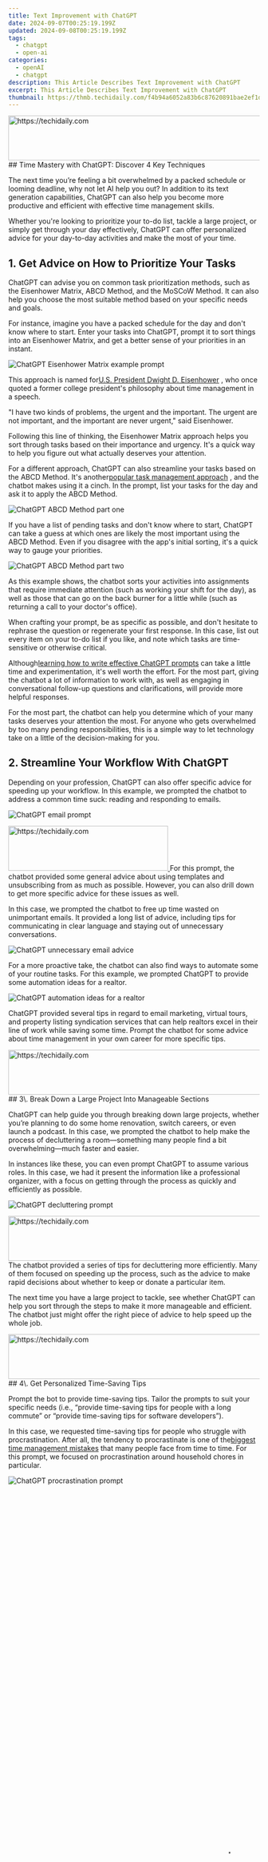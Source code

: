 ```yaml
---
title: Text Improvement with ChatGPT
date: 2024-09-07T00:25:19.199Z
updated: 2024-09-08T00:25:19.199Z
tags:
  - chatgpt
  - open-ai
categories:
  - openAI
  - chatgpt
description: This Article Describes Text Improvement with ChatGPT
excerpt: This Article Describes Text Improvement with ChatGPT
thumbnail: https://thmb.techidaily.com/f4b94a6052a83b6c87620891bae2ef1d10a06ae6e718f7d201b09964291e2b88.jpg
---
```


<!-- affiliate ads begin -->
<a href="https://appsumo.8odi.net/c/5597632/2123726/7443" target="_top" id="2123726">
  <img src="//a.impactradius-go.com/display-ad/7443-2123726" border="0" alt="https://techidaily.com" width="600" height="90"/>
</a>
<img height="0" width="0" src="https://appsumo.8odi.net/i/5597632/2123726/7443" style="position:absolute;visibility:hidden;" border="0" />
<!-- affiliate ads end -->
## Time Mastery with ChatGPT: Discover 4 Key Techniques

 The next time you’re feeling a bit overwhelmed by a packed schedule or looming deadline, why not let AI help you out? In addition to its text generation capabilities, ChatGPT can also help you become more productive and efficient with effective time management skills.

 Whether you're looking to prioritize your to-do list, tackle a large project, or simply get through your day effectively, ChatGPT can offer personalized advice for your day-to-day activities and make the most of your time.

## 1\. Get Advice on How to Prioritize Your Tasks

 ChatGPT can advise you on common task prioritization methods, such as the Eisenhower Matrix, ABCD Method, and the MoSCoW Method. It can also help you choose the most suitable method based on your specific needs and goals.

 For instance, imagine you have a packed schedule for the day and don't know where to start. Enter your tasks into ChatGPT, prompt it to sort things into an Eisenhower Matrix, and get a better sense of your priorities in an instant.

![ChatGPT Eisenhower Matrix example prompt](https://static1.makeuseofimages.com/wordpress/wp-content/uploads/2023/05/chatgpt-eisenhower-matrix-example-prompt.jpg)

 This approach is named for[U.S. President Dwight D. Eisenhower](https://www.presidency.ucsb.edu/documents/address-the-second-assembly-the-world-council-churches-evanston-illinois) , who once quoted a former college president's philosophy about time management in a speech.

 "I have two kinds of problems, the urgent and the important. The urgent are not important, and the important are never urgent," said Eisenhower.

 Following this line of thinking, the Eisenhower Matrix approach helps you sort through tasks based on their importance and urgency. It's a quick way to help you figure out what actually deserves your attention.

 For a different approach, ChatGPT can also streamline your tasks based on the ABCD Method. It's another[popular task management approach](https://www.makeuseof.com/task-management-tips-improve-productivity/) , and the chatbot makes using it a cinch. In the prompt, list your tasks for the day and ask it to apply the ABCD Method.

![ChatGPT ABCD Method part one](https://static1.makeuseofimages.com/wordpress/wp-content/uploads/2023/05/chatgpt-abcd-method-part-one.jpg)

 If you have a list of pending tasks and don't know where to start, ChatGPT can take a guess at which ones are likely the most important using the ABCD Method. Even if you disagree with the app's initial sorting, it's a quick way to gauge your priorities.

![ChatGPT ABCD Method part two](https://static1.makeuseofimages.com/wordpress/wp-content/uploads/2023/05/chatgpt-abcd-method-part-two.jpg)

 As this example shows, the chatbot sorts your activities into assignments that require immediate attention (such as working your shift for the day), as well as those that can go on the back burner for a little while (such as returning a call to your doctor's office).

 When crafting your prompt, be as specific as possible, and don't hesitate to rephrase the question or regenerate your first response. In this case, list out every item on your to-do list if you like, and note which tasks are time-sensitive or otherwise critical.

 Although[learning how to write effective ChatGPT prompts](https://www.makeuseof.com/write-effective-chatgpt-prompts-for-ai-answers/) can take a little time and experimentation, it's well worth the effort. For the most part, giving the chatbot a lot of information to work with, as well as engaging in conversational follow-up questions and clarifications, will provide more helpful responses.

 For the most part, the chatbot can help you determine which of your many tasks deserves your attention the most. For anyone who gets overwhelmed by too many pending responsibilities, this is a simple way to let technology take on a little of the decision-making for you.

## 2\. Streamline Your Workflow With ChatGPT

 Depending on your profession, ChatGPT can also offer specific advice for speeding up your workflow. In this example, we prompted the chatbot to address a common time suck: reading and responding to emails.

![ChatGPT email prompt](https://static1.makeuseofimages.com/wordpress/wp-content/uploads/2023/05/chatgpt-email-prompt.jpg)

<!-- affiliate ads begin -->
<a href="https://aligracehair.sjv.io/c/5597632/2135371/19272" target="_top" id="2135371">
  <img src="//a.impactradius-go.com/display-ad/19272-2135371" border="0" alt="https://techidaily.com" width="320" height="90"/>
</a>
<img height="0" width="0" src="https://aligracehair.sjv.io/i/5597632/2135371/19272" style="position:absolute;visibility:hidden;" border="0" />
<!-- affiliate ads end -->
 For this prompt, the chatbot provided some general advice about using templates and unsubscribing from as much as possible. However, you can also drill down to get more specific advice for these issues as well.

 In this case, we prompted the chatbot to free up time wasted on unimportant emails. It provided a long list of advice, including tips for communicating in clear language and staying out of unnecessary conversations.

![ChatGPT unnecessary email advice](https://static1.makeuseofimages.com/wordpress/wp-content/uploads/2023/05/chatgpt-unnecessary-email-advice.jpg)

 For a more proactive take, the chatbot can also find ways to automate some of your routine tasks. For this example, we prompted ChatGPT to provide some automation ideas for a realtor.

![ChatGPT automation ideas for a realtor](https://static1.makeuseofimages.com/wordpress/wp-content/uploads/2023/05/chatgpt-automation-ideas-for-a-realtor.jpg)

 ChatGPT provided several tips in regard to email marketing, virtual tours, and property listing syndication services that can help realtors excel in their line of work while saving some time. Prompt the chatbot for some advice about time management in your own career for more specific tips.

<!-- affiliate ads begin -->
<a href="https://ephamedtechinc.pxf.io/c/5597632/2137227/26400" target="_top" id="2137227">
  <img src="//a.impactradius-go.com/display-ad/26400-2137227" border="0" alt="https://techidaily.com" width="728" height="90"/>
</a>
<img height="0" width="0" src="https://ephamedtechinc.pxf.io/i/5597632/2137227/26400" style="position:absolute;visibility:hidden;" border="0" />
<!-- affiliate ads end -->
## 3\. Break Down a Large Project Into Manageable Sections

 ChatGPT can help guide you through breaking down large projects, whether you’re planning to do some home renovation, switch careers, or even launch a podcast. In this case, we prompted the chatbot to help make the process of decluttering a room—something many people find a bit overwhelming—much faster and easier.

 In instances like these, you can even prompt ChatGPT to assume various roles. In this case, we had it present the information like a professional organizer, with a focus on getting through the process as quickly and efficiently as possible.

![ChatGPT decluttering prompt](https://static1.makeuseofimages.com/wordpress/wp-content/uploads/2023/05/chatgpt-decluttering-prompt.jpg)

<!-- affiliate ads begin -->
<a href="https://appsumo.8odi.net/c/5597632/2123728/7443" target="_top" id="2123728">
  <img src="//a.impactradius-go.com/display-ad/7443-2123728" border="0" alt="https://techidaily.com" width="728" height="90"/>
</a>
<img height="0" width="0" src="https://appsumo.8odi.net/i/5597632/2123728/7443" style="position:absolute;visibility:hidden;" border="0" />
<!-- affiliate ads end -->
 The chatbot provided a series of tips for decluttering more efficiently. Many of them focused on speeding up the process, such as the advice to make rapid decisions about whether to keep or donate a particular item.

 The next time you have a large project to tackle, see whether ChatGPT can help you sort through the steps to make it more manageable and efficient. The chatbot just might offer the right piece of advice to help speed up the whole job.

<!-- affiliate ads begin -->
<a href="https://ephamedtechinc.pxf.io/c/5597632/2123511/26400" target="_top" id="2123511">
  <img src="//a.impactradius-go.com/display-ad/26400-2123511" border="0" alt="https://techidaily.com" width="728" height="90"/>
</a>
<img height="0" width="0" src="https://ephamedtechinc.pxf.io/i/5597632/2123511/26400" style="position:absolute;visibility:hidden;" border="0" />
<!-- affiliate ads end -->
## 4\. Get Personalized Time-Saving Tips

 Prompt the bot to provide time-saving tips. Tailor the prompts to suit your specific needs (i.e., “provide time-saving tips for people with a long commute” or “provide time-saving tips for software developers”).

 In this case, we requested time-saving tips for people who struggle with procrastination. After all, the tendency to procrastinate is one of the[biggest time management mistakes](https://www.makeuseof.com/time-management-mistakes-to-avoid/) that many people face from time to time. For this prompt, we focused on procrastination around household chores in particular.

![ChatGPT procrastination prompt](https://static1.makeuseofimages.com/wordpress/wp-content/uploads/2023/05/chatgpt-procrastination-prompt.jpg)

<!-- affiliate ads begin -->
<span id="1531879">
					<video width="864" height="1536" style="cursor:pointer"
           poster="//a.impactradius-go.com/display-clicktoplayimage/1531879.png"
           onclick="if(!this.playClicked){this.play();this.setAttribute('controls',true);this.playClicked=true;}">
	   <source src="//a.impactradius-go.com/display-ad/16446-1531879">
	   <img src="//a.impactradius-go.com/display-clicktoplayimage/1531879.png" style="border: none; height: 100%; width: 100%; object-fit: contain">
	</video>
	<div style="width:540px;text-align:center"><a href="javascript:window.open(decodeURIComponent('https%3A%2F%2Flaganoo.pxf.io%2Fc%2F5597632%2F1531879%2F16446'), '_blank');void(0);">Click here</a></div>
</span>
<img height="0" width="0" src="https://imp.pxf.io/i/5597632/1531879/16446" style="position:absolute;visibility:hidden;" border="0" />
<!-- affiliate ads end -->
 The chatbot offered plenty of practical advice about eliminating unnecessary steps and visualizing the end result for motivation. Given the sheer amount of information that ChatGPT can pull from, it can likely suggest time-saving options for your situation, too. Remember to provide detailed, specific prompts to get the best advice.

<!-- affiliate ads begin -->
<a href="https://bluettius.sjv.io/c/5597632/2139120/17108" target="_top" id="2139120">
  <img src="//a.impactradius-go.com/display-ad/17108-2139120" border="0" alt="https://techidaily.com" width="250" height="90"/>
</a>
<img height="0" width="0" src="https://bluettius.sjv.io/i/5597632/2139120/17108" style="position:absolute;visibility:hidden;" border="0" />
<!-- affiliate ads end -->
## Save Time With ChatGPT

 For the most part, AI technologies such as ChatGPT can help streamline your productivity and time management skills. Experiment with the chatbot to make the most of your time with a few simple prompts.


<ins class="adsbygoogle"
     style="display:block"
     data-ad-format="autorelaxed"
     data-ad-client="ca-pub-7571918770474297"
     data-ad-slot="1223367746"></ins>



<ins class="adsbygoogle"
     style="display:block"
     data-ad-client="ca-pub-7571918770474297"
     data-ad-slot="8358498916"
     data-ad-format="auto"
     data-full-width-responsive="true"></ins>

<span class="atpl-alsoreadstyle">Also read:</span>
<div><ul>
<li><a href="https://facebook-record-videos.techidaily.com/new-2024-approved-2-ways-to-increase-your-youtube-audience-fast/"><u>[New] 2024 Approved 2 Ways to Increase Your YouTube Audience Fast</u></a></li>
<li><a href="https://youtube-web.techidaily.com/024-approved-elevate-streams-using-youtubes-av1-settings/"><u>[New] 2024 Approved Elevate Streams Using YouTube's AV1 Settings</u></a></li>
<li><a href="https://video-capture.techidaily.com/new-level-up-your-livestream-game-using-obs-youtube-and-twitch-for-2024/"><u>[New] Level-Up Your Livestream Game Using OBS, YouTube & Twitch for 2024</u></a></li>
<li><a href="https://extra-skills.techidaily.com/new-quick-assembly-of-stunning-google-collages/"><u>[New] Quick Assembly of Stunning Google Collages</u></a></li>
<li><a href="https://vp-tips.techidaily.com/new-unlock-enhanced-audio-visual-sync-subtitle-addition-to-wmp/"><u>[New] Unlock Enhanced Audio-Visual Sync Subtitle Addition to WMP</u></a></li>
<li><a href="https://fox-links.techidaily.com/updated-2024-approved-the-editors-toolkit-maximizing-the-impact-of-gopro-videos/"><u>[Updated] 2024 Approved The Editor's Toolkit Maximizing the Impact of GoPro Videos</u></a></li>
<li><a href="https://on-screen-recording.techidaily.com/updated-in-2024-the-no-cost-guide-to-capturing-your-favorite-shows/"><u>[Updated] In 2024, The No-Cost Guide to Capturing Your Favorite Shows</u></a></li>
<li><a href="https://extra-guidance.techidaily.com/updated-step-by-step-guide-to-designing-impactful-imagery/"><u>[Updated] Step-by-Step Guide to Designing Impactful Imagery</u></a></li>
<li><a href="https://screen-recording.techidaily.com/updated-unrivaled-portable-play-gba-on-your-phone-for-2024/"><u>[Updated] Unrivaled Portable Play GBA on Your Phone for 2024</u></a></li>
<li><a href="https://youtube-tips.techidaily.com/approved-how-to-rotate-youtube-videos-by-any-angle-2023-guide-andeditors/"><u>2024 Approved How to Rotate YouTube Videos by Any Angle [2023 Guide &Editors]</u></a></li>
<li><a href="https://tech-haven.techidaily.com/begin-immediate-use-top-8-ready-to-run-custom-gpt-models/"><u>Begin Immediate Use: Top 8 Ready-to-Run Custom GPT Models</u></a></li>
<li><a href="https://tech-haven.techidaily.com/boost-your-novel-writing-journey-9-effective-uses-of-chatgpt-technology/"><u>Boost Your Novel Writing Journey: 9 Effective Uses of ChatGPT Technology</u></a></li>
<li><a href="https://tech-haven.techidaily.com/can-you-rely-on-chatgpt-or-bard-for-your-financial-guidance-needs/"><u>Can You Rely on ChatGPT or Bard for Your Financial Guidance Needs?</u></a></li>
<li><a href="https://tech-haven.techidaily.com/chatgpt-vs-google-bard-which-is-better/"><u>ChatGPT Vs. Google Bard: Which Is Better?</u></a></li>
<li><a href="https://tech-haven.techidaily.com/combatting-fake-chatgpt-pages-a-practical-guide/"><u>Combatting Fake ChatGPT Pages: A Practical Guide</u></a></li>
<li><a href="https://tech-haven.techidaily.com/comparative-analysis-what-sets-bert-apart-from-gpt/"><u>Comparative Analysis: What Sets BERT Apart From GPT?</u></a></li>
<li><a href="https://extra-information.techidaily.com/conquer-the-skies-and-landscapes-in-a-canon-time-lapse-for-2024/"><u>Conquer the Skies and Landscapes in a Canon Time-Lapse for 2024</u></a></li>
<li><a href="https://tech-haven.techidaily.com/crafting-a-poetry-book-using-intelligent-text-assistant/"><u>Crafting a Poetry Book Using Intelligent Text Assistant</u></a></li>
<li><a href="https://tech-haven.techidaily.com/discover-5-cutting-edge-ai-tools-that-spark-creative-writing-insights/"><u>Discover 5 Cutting-Edge AI Tools That Spark Creative Writing Insights</u></a></li>
<li><a href="https://tech-haven.techidaily.com/diy-guide-creating-a-personalized-chatgpt-model-using-your-dataset/"><u>DIY Guide: Creating a Personalized ChatGPT Model Using Your Dataset</u></a></li>
<li><a href="https://tech-revival.techidaily.com/effortless-fixes-for-failed-realtek-high-definition-audio-drivers/"><u>Effortless Fixes for Failed Realtek High Definition Audio Drivers</u></a></li>
<li><a href="https://tech-haven.techidaily.com/elevate-digital-dialogue-comprehensive-strategies-for-effective-use-of-microsofts-advanced-llm-chatgpt/"><u>Elevate Digital Dialogue: Comprehensive Strategies for Effective Use of Microsoft's Advanced LLM - ChatGPT</u></a></li>
<li><a href="https://tech-haven.techidaily.com/explore-these-6-cost-free-ai-models-like-sora/"><u>Explore These 6 Cost-Free AI Models Like Sora</u></a></li>
<li><a href="https://tech-haven.techidaily.com/exploring-elon-musks-ambitious-venture-into-truthgpt-technology/"><u>Exploring Elon Musk's Ambitious Venture Into TruthGPT Technology</u></a></li>
<li><a href="https://tech-haven.techidaily.com/exploring-the-possibilities-how-chatgpt-is-shaping-the-future-of-medicine/"><u>Exploring the Possibilities: How ChatGPT Is Shaping the Future of Medicine</u></a></li>
<li><a href="https://fox-that.techidaily.com/fixing-the-missing-final-line-error-on-iphones-effective-troubleshooting-techniques/"><u>Fixing the Missing Final Line Error on iPhones – Effective Troubleshooting Techniques</u></a></li>
<li><a href="https://tech-haven.techidaily.com/gaming-retro-building-pc-a-dual-focus/"><u>Gaming Retro, Building PC – A Dual Focus</u></a></li>
<li><a href="https://tech-haven.techidaily.com/gemini-15-and-its-innovative-leap-a-closer-look-at-handling-one-million-token-contexts-for-enhanced-understanding/"><u>Gemini 1.5 and Its Innovative Leap: A Closer Look at Handling One Million Token Contexts for Enhanced Understanding</u></a></li>
<li><a href="https://tech-haven.techidaily.com/how-reliable-is-chatgpt-for-checking-spelling-and-grammar-errors/"><u>How Reliable Is ChatGPT For Checking Spelling and Grammar Errors?</u></a></li>
<li><a href="https://techno-recovery.techidaily.com/how-to-reset-and-reinstall-a-defective-key-from-your-pcs-keyboard/"><u>How to Reset and Reinstall a Defective Key From Your PC's Keyboard</u></a></li>
<li><a href="https://tech-haven.techidaily.com/improving-engagement-with-chatgpt-how-to-design-and-utilize-user-personas-for-superior-performance/"><u>Improving Engagement with ChatGPT: How to Design and Utilize User Personas for Superior Performance</u></a></li>
<li><a href="https://meme-emoji.techidaily.com/in-2024-how-to-add-stickers-to-whatsapp-the-ultimate-guide/"><u>In 2024, How to Add Stickers to WhatsApp-The Ultimate Guide</u></a></li>
<li><a href="https://extra-approaches.techidaily.com/in-2024-seamless-video-to-photo-conversion-for-windows-users/"><u>In 2024, Seamless Video-to-Photo Conversion for Windows Users</u></a></li>
<li><a href="https://tech-haven.techidaily.com/jokes-and-laughter-can-chatgpt-outsmart-comedians-with-its-witty-ai-humor/"><u>Jokes and Laughter: Can ChatGPT Outsmart Comedians with Its Witty AI Humor?</u></a></li>
<li><a href="https://tech-haven.techidaily.com/leading-edge-mobile-ai-the-most-trusted-apps-for-you/"><u>Leading-Edge Mobile AI: The Most Trusted Apps for You</u></a></li>
<li><a href="https://tech-haven.techidaily.com/mastering-ai-enabled-bing-search-registration-guide/"><u>Mastering AI-Enabled Bing Search: Registration Guide</u></a></li>
<li><a href="https://tech-haven.techidaily.com/mastering-literature-with-ai-the-essential-list-of-recommender-apps/"><u>Mastering Literature with AI - The Essential List of Recommender Apps</u></a></li>
<li><a href="https://fox-that.techidaily.com/revive-your-iphones-snapshots-tackling-the-7-most-prevalent-camera-glitches/"><u>Revive Your iPhone's Snapshots: Tackling the 7 Most Prevalent Camera Glitches</u></a></li>
<li><a href="https://tech-haven.techidaily.com/revolutionary-interactivity-analyzing-top-5-cutting-edge-ai-prompt-creators/"><u>Revolutionary Interactivity: Analyzing Top 5 Cutting-Edge AI Prompt Creators</u></a></li>
<li><a href="https://tech-haven.techidaily.com/securing-access-to-your-chatgpt-account-identifying-four-critical-blocking-factors-with-actionable-fixes/"><u>Securing Access to Your ChatGPT Account: Identifying Four Critical Blocking Factors with Actionable Fixes</u></a></li>
<li><a href="https://tech-haven.techidaily.com/setting-up-the-microsoft-bing-ai-chatbot-on-your-android-phones-input-method/"><u>Setting Up the Microsoft Bing AI Chatbot on Your Android Phone's Input Method</u></a></li>
<li><a href="https://blog-min.techidaily.com/spezialisierte-technische-hilfe-fur-winx-dvd-ripping-and-videobearbeitungssoftware-im-internet/"><u>Spezialisierte Technische Hilfe Für WinX DVD Ripping & Videobearbeitungssoftware Im Internet</u></a></li>
<li><a href="https://tech-revival.techidaily.com/streamline-chat-history-sharing-with-these-innovative-tools/"><u>Streamline Chat History Sharing with These Innovative Tools</u></a></li>
<li><a href="https://tech-haven.techidaily.com/the-afterlife-of-internet-chats-exploring-who-you-might-be-messaging-from-afar/"><u>The Afterlife of Internet Chats: Exploring Who You Might Be Messaging From Afar</u></a></li>
<li><a href="https://tech-haven.techidaily.com/the-allure-of-free-gpt-4-and-why-it-doesnt-outshine-these-6-benefits-of-using-chatgpt-plus/"><u>The Allure of Free GPT-4 and Why It Doesn't Outshine These 6 Benefits of Using ChatGPT Plus</u></a></li>
<li><a href="https://tech-haven.techidaily.com/the-best-way-to-get-more-out-of-gpt-4-turbo-copilot/"><u>The Best Way to Get More Out of GPT-4 Turbo: Copilot</u></a></li>
<li><a href="https://some-approaches.techidaily.com/the-essential-manual-for-srt-conversion-techniques-for-2024/"><u>The Essential Manual for SRT Conversion Techniques for 2024</u></a></li>
<li><a href="https://mondly-stories.techidaily.com/the-ultimate-guide-to-choosing-the-best-drone-camera-spotlight-on-the-dominating-dji-mavic-nova-pro-model-for-professionals/"><u>The Ultimate Guide to Choosing the Best Drone Camera: Spotlight on the Dominating DJI Mavic Nova Pro Model for Professionals</u></a></li>
<li><a href="https://tech-haven.techidaily.com/top-7-robotic-code-companions-beyond-chatgpts-boundaries/"><u>Top 7 Robotic Code Companions: Beyond ChatGPT's Boundaries</u></a></li>
<li><a href="https://tech-haven.techidaily.com/truthcoin-a-blessing-or-a-deceit/"><u>TruthCoin: A Blessing or a Deceit?</u></a></li>
<li><a href="https://tech-haven.techidaily.com/understanding-the-risks-can-cybercriminals-harness-chatgpt-to-target-your-bank-account-or-pc-security/"><u>Understanding the Risks: Can Cybercriminals Harness ChatGPT to Target Your Bank Account or PC Security?</u></a></li>
<li><a href="https://tech-haven.techidaily.com/unleash-the-potential-of-written-expression/"><u>Unleash the Potential of Written Expression</u></a></li>
<li><a href="https://tech-haven.techidaily.com/unlock-superior-search-with-perplexity-ai/"><u>Unlock Superior Search with Perplexity AI</u></a></li>
<li><a href="https://tech-haven.techidaily.com/utilizing-chatgpt-for-stress-management-smart-ways-to-achieve-calmness/"><u>Utilizing ChatGPT for Stress Management: Smart Ways to Achieve Calmness</u></a></li>
</ul></div>
